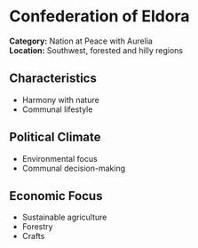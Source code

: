 # Confederation of Eldora

**Category:** Nation at Peace with Aurelia  
**Location:** Southwest, forested and hilly regions  

## Characteristics
- Harmony with nature  
- Communal lifestyle  

## Political Climate
- Environmental focus  
- Communal decision-making  

## Economic Focus
- Sustainable agriculture  
- Forestry  
- Crafts

